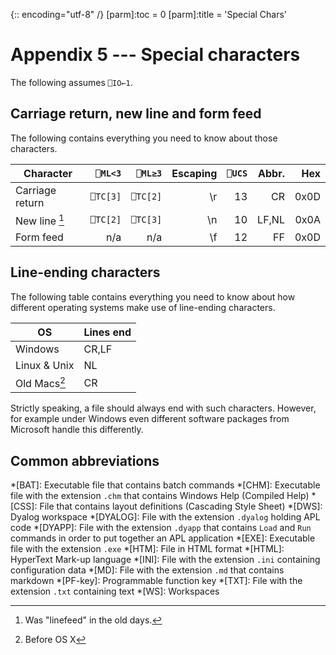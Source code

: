 {:: encoding="utf-8" /}
[parm]:toc                 =  0
[parm]:title               =   'Special Chars'


# Appendix 5 --- Special characters

The following assumes `⎕IO←1`.

## Carriage return, new line  and form feed 

The following contains everything you need to know about those characters.


| Character       | `⎕ML<3` | `⎕ML≥3` | Escaping | `⎕UCS` | Abbr. |  Hex |
|-----------------|--------:|--------:|---------:|-------:|------:|-----:|
| Carriage return |`⎕TC[3]` |`⎕TC[2]` |       \r |     13 |    CR | 0x0D |
| New line [^nl]  |`⎕TC[2]` |`⎕TC[3]` |       \n |     10 | LF,NL | 0x0A |
| Form feed       |     n/a |     n/a |       \f |     12 |    FF | 0x0D |



## Line-ending characters

The following table contains everything you need to know about how different operating systems make use of line-ending characters.

| OS            | Lines end |
|---------------|-----------|
| Windows       | CR,LF     |
| Linux & Unix  | NL        |
| Old Macs[^mac]| CR        |

[^nl]: Was "linefeed" in the old days.
[^mac]: Before OS X

Strictly speaking, a file should always end with such characters. However, for example under Windows even different software packages from Microsoft handle this differently. 


## Common abbreviations

*[BAT]: Executable file that contains batch commands
*[CHM]: Executable file with the extension `.chm` that contains Windows Help (Compiled Help) 
*[CSS]: File that contains layout definitions (Cascading Style Sheet)
*[DWS]: Dyalog workspace
*[DYALOG]: File with the extension `.dyalog` holding APL code
*[DYAPP]: File with the extension `.dyapp` that contains `Load` and `Run` commands in order to put together an APL application
*[EXE]: Executable file with the extension `.exe`
*[HTM]: File in HTML format
*[HTML]: HyperText Mark-up language
*[INI]: File with the extension `.ini` containing configuration data
*[MD]: File with the extension `.md` that contains markdown
*[PF-key]: Programmable function key
*[TXT]: File with the extension `.txt` containing text
*[WS]: Workspaces
